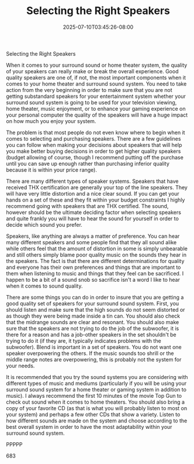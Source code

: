 ﻿---
title: "Selecting the Right Speakers"
date: 2025-07-10T03:45:26-08:00
description: "Surround Sound TXT Tips for Web Success"
featured_image: "/images/Surround Sound TXT.jpg"
tags: ["Surround Sound TXT"]
---

Selecting the Right Speakers 

When it comes to your surround sound or home theater system, the quality of your speakers can really make or break the overall experience. Good quality speakers are one of, if not, the most important components when it comes to your home theater and surround sound system. You need to take action from the very beginning in order to make sure that you are not getting substandard speakers for your entertainment system whether your surround sound system is going to be used for your television viewing, home theater, music enjoyment, or to enhance your gaming experience on your personal computer the quality of the speakers will have a huge impact on how much you enjoy your system.

The problem is that most people do not even know where to begin when it comes to selecting and purchasing speakers. There are a few guidelines you can follow when making your decisions about speakers that will help you make better buying decisions in order to get higher quality speakers (budget allowing of course, though I recommend putting off the purchase until you can save up enough rather than purchasing inferior quality because it is within your price range).

There are many different types of speaker systems. Speakers that have received THX certification are generally your top of the line speakers. They will have very little distortion and a nice clear sound. If you can get your hands on a set of these and they fit within your budget constraints I highly recommend going with speakers that are THX certified. The sound, however should be the ultimate deciding factor when selecting speakers and quite frankly you will have to hear the sound for yourself in order to decide which sound you prefer.

Speakers, like anything are always a matter of preference. You can hear many different speakers and some people find that they all sound alike while others feel that the amount of distortion in some is simply unbearable and still others simply blame poor quality music on the sounds they hear in the speakers. The fact is that there are different determinations for quality and everyone has their own preferences and things that are important to them when listening to music and things that they feel can be sacrificed. I happen to be a bit of a sound snob so sacrifice isn't a word I like to hear when it comes to sound quality.

There are some things you can do in order to insure that you are getting a good quality set of speakers for your surround sound system. First, you should listen and make sure that the high sounds do not seem distorted or as though they were being made inside a tin can. You should also check that the midrange sounds are clear and resonant. You should also make sure that the speakers are not trying to do the job of the subwoofer, it is there for a reason and has a job-other speakers in the set shouldn't be trying to do it (if they are, it typically indicates problems with the subwoofer). Blend is important in a set of speakers. You do not want one speaker overpowering the others. If the music sounds too shrill or the middle range notes are overpowering, this is probably not the system for your needs.

It is recommended that you try the sound systems you are considering with different types of music and mediums (particularly if you will be using your surround sound system for a home theater or gaming system in addition to music). I always recommend the first 10 minutes of the movie Top Gun to check out sound when it comes to home theaters. You should also bring a copy of your favorite CD (as that is what you will probably listen to most on your system) and perhaps a few other CDs that show a variety. Listen to how different sounds are made on the system and choose according to the best overall system in order to have the most adaptability within your surround sound system.

PPPPP

683

